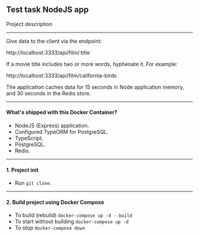 ## Test task NodeJS app

Project description

---
Give data to the client via the endpoint:

http://localhost:3333/api/film/:title

If a movie title includes two or more words, hyphenate it.
For example:

http://localhost:3333/api/film/california-birds

The application caches data for 15 seconds in Node application memory, and 30 seconds in the Redis store.

---

#### What's shipped with this Docker Container?

- NodeJS (Express) application.
- Configured TypeORM for PostgreSQL.
- TypeScript.
- PostgreSQL.
- Redis.

---

#### 1. Project init

- Run `git clone`.

---

#### 2. Build project using Docker Compose

- To build (rebuild) `docker-compose up -d --build`
- To start without building `docker-compose up -d`
- To stop `docker-compose down`
